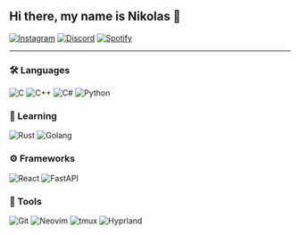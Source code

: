 ## Hi there, my name is Nikolas 👋

[![Instagram](https://img.shields.io/badge/Instagram-E4405F?style=flat&logo=instagram&logoColor=white)](https://www.instagram.com/_niki.2)
[![Discord](https://img.shields.io/badge/Discord-7289DA?style=flat&logo=discord&logoColor=white)](https://discordapp.com/users/446693759065915394)
[![Spotify](https://img.shields.io/badge/Spotify-1DB954?style=flat&logo=spotify&logoColor=white)](https://open.spotify.com/user/1s8gqwg4epf0w4qosiy2zomg7?si=769cd71b3a9b42a3)

---

### 🛠️ Languages  
![C](https://img.shields.io/badge/C-A8B9CC?style=flat&logo=c&logoColor=white) 
![C++](https://img.shields.io/badge/C++-00599C?style=flat&logo=c%2B%2B&logoColor=white) 
![C#](https://img.shields.io/badge/C%23-239120?style=flat&logo=c-sharp&logoColor=white) 
![Python](https://img.shields.io/badge/Python-3776AB?style=flat&logo=python&logoColor=white)

### 🌱 Learning  
![Rust](https://img.shields.io/badge/Rust-000000?style=flat&logo=rust&logoColor=white) 
![Golang](https://img.shields.io/badge/Go-000000?style=flat&logo=go&logoColor=white)

### ⚙️ Frameworks  
![React](https://img.shields.io/badge/React-20232A?style=flat&logo=react&logoColor=61DAFB) 
![FastAPI](https://img.shields.io/badge/FastAPI-009688?style=flat&logo=fastapi&logoColor=white)

### 🔧 Tools  
![Git](https://img.shields.io/badge/Git-F05032?style=flat&logo=git&logoColor=white) 
![Neovim](https://img.shields.io/badge/Neovim-57A143?style=flat&logo=neovim&logoColor=white) 
![tmux](https://img.shields.io/badge/tmux-1BB91F?style=flat&logo=tmux&logoColor=white) 
![Hyprland](https://img.shields.io/badge/Hyprland-005577?style=flat&logo=wayland&logoColor=white)

